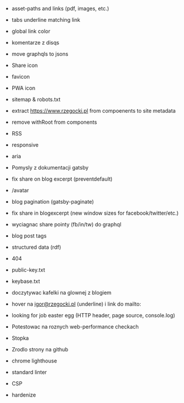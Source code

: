 * asset-paths and links (pdf, images, etc.)
* tabs underline matching link
* global link color
* komentarze z disqs
* move graphqls to jsons
* Share icon
* favicon
* PWA icon
* sitemap & robots.txt
* extract https://www.rzegocki.pl from compoenents to site metadata
* remove withRoot from components
* RSS
* responsive
* aria
* Pomysly z dokumentacji gatsby
* fix share on blog excerpt (preventdefault)
* /avatar
* blog pagination (gatsby-paginate)
* fix share in blogexcerpt (new window sizes for facebook/twitter/etc.)
* wyciagnac share pointy (fb/in/tw) do graphql
* blog post tags
* structured data (rdf)
* 404
* public-key.txt
* keybase.txt
* doczytywac kafelki na glownej z blogiem
* hover na igor@rzegocki.pl (underline) i link do mailto:

* looking for job easter egg (HTTP header, page source, console.log)
* Potestowac na roznych web-performance checkach
* Stopka
* Zrodlo strony na github
* chrome lighthouse
* standard linter
* CSP
* hardenize
